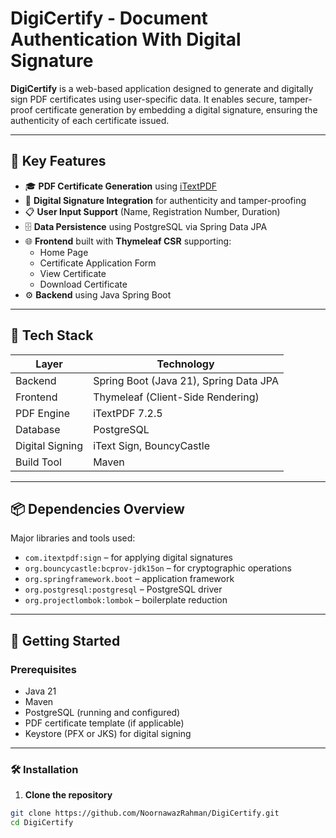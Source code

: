 # DigiCertify - Document Authentication With Digital Signature

**DigiCertify** is a web-based application designed to generate and digitally sign PDF certificates using user-specific data. It enables secure, tamper-proof certificate generation by embedding a digital signature, ensuring the authenticity of each certificate issued.

---

## 🔑 Key Features

- 🎓 **PDF Certificate Generation** using [iTextPDF](https://itextpdf.com/)
- 🧾 **Digital Signature Integration** for authenticity and tamper-proofing
- 📋 **User Input Support** (Name, Registration Number, Duration)
- 🗄️ **Data Persistence** using PostgreSQL via Spring Data JPA
- 🌐 **Frontend** built with **Thymeleaf CSR** supporting:
    - Home Page
    - Certificate Application Form
    - View Certificate
    - Download Certificate
- ⚙️ **Backend** using Java Spring Boot

---

## 🧰 Tech Stack

| Layer        | Technology                   |
|--------------|-------------------------------|
| Backend      | Spring Boot (Java 21), Spring Data JPA |
| Frontend     | Thymeleaf (Client-Side Rendering) |
| PDF Engine   | iTextPDF 7.2.5                |
| Database     | PostgreSQL                   |
| Digital Signing | iText Sign, BouncyCastle   |
| Build Tool   | Maven                        |

---

## 📦 Dependencies Overview

Major libraries and tools used:
- `com.itextpdf:sign` – for applying digital signatures
- `org.bouncycastle:bcprov-jdk15on` – for cryptographic operations
- `org.springframework.boot` – application framework
- `org.postgresql:postgresql` – PostgreSQL driver
- `org.projectlombok:lombok` – boilerplate reduction

---

## 🚀 Getting Started

### Prerequisites

- Java 21
- Maven
- PostgreSQL (running and configured)
- PDF certificate template (if applicable)
- Keystore (PFX or JKS) for digital signing

---

### 🛠️ Installation

1. **Clone the repository**

```bash
git clone https://github.com/NoornawazRahman/DigiCertify.git
cd DigiCertify
